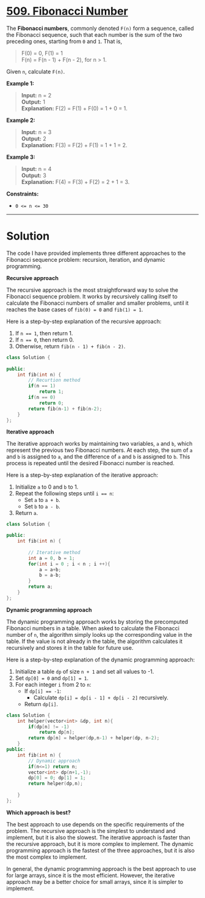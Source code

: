 # [509. Fibonacci Number](https://leetcode.com/problems/fibonacci-number/)

The **Fibonacci numbers**, commonly denoted `F(n)` form a sequence, called the Fibonacci sequence, such that each number is the sum of the two preceding ones, starting from `0` and `1`. That is,

> F(0) = 0, F(1) = 1<br>
F(n) = F(n - 1) + F(n - 2), for n > 1.

Given `n`, calculate `F(n)`.

**Example 1:**

> **Input:** n = 2<br>
**Output:** 1<br>
**Explanation:** F(2) = F(1) + F(0) = 1 + 0 = 1.

**Example 2:**

> **Input:** n = 3<br>
**Output:** 2<br>
**Explanation:** F(3) = F(2) + F(1) = 1 + 1 = 2.

**Example 3:**

> **Input:** n = 4<br>
**Output:** 3<br>
**Explanation:** F(4) = F(3) + F(2) = 2 + 1 = 3.
 

**Constraints:**
- `0 <= n <= 30`
---
# Solution

The code I have provided implements three different approaches to the Fibonacci sequence problem: recursion, iteration, and dynamic programming.

**Recursive approach**

The recursive approach is the most straightforward way to solve the Fibonacci sequence problem. It works by recursively calling itself to calculate the Fibonacci numbers of smaller and smaller problems, until it reaches the base cases of `fib(0) = 0` and `fib(1) = 1`.

Here is a step-by-step explanation of the recursive approach:

1. If `n == 1`, then return 1.
2. If `n == 0`, then return 0.
3. Otherwise, return `fib(n - 1) + fib(n - 2)`.

```cpp
class Solution {
    
public:
    int fib(int n) {
        // Recurtion method
        if(n == 1)
            return 1;
        if(n == 0)
            return 0;
        return fib(n-1) + fib(n-2);
    }
};
```

**Iterative approach**

The iterative approach works by maintaining two variables, `a` and `b`, which represent the previous two Fibonacci numbers. At each step, the sum of `a` and `b` is assigned to `a`, and the difference of `a` and `b` is assigned to `b`. This process is repeated until the desired Fibonacci number is reached.

Here is a step-by-step explanation of the iterative approach:

1. Initialize `a` to 0 and `b` to 1.
2. Repeat the following steps until `i == n`:
    * Set `a` to `a + b`.
    * Set `b` to `a - b`.
3. Return `a`.

```cpp
class Solution {

public:
    int fib(int n) {
       
        // Iterative method 
        int a = 0, b = 1;
        for(int i = 0 ; i < n ; i ++){
            a = a+b;
            b = a-b;
        }
        return a;
    }
};
```

**Dynamic programming approach**

The dynamic programming approach works by storing the precomputed Fibonacci numbers in a table. When asked to calculate the Fibonacci number of `n`, the algorithm simply looks up the corresponding value in the table. If the value is not already in the table, the algorithm calculates it recursively and stores it in the table for future use.

Here is a step-by-step explanation of the dynamic programming approach:

1. Initialize a table `dp` of size `n + 1` and set all values to -1.
2. Set `dp[0] = 0` and `dp[1] = 1`.
3. For each integer `i` from 2 to `n`:
    * If `dp[i] == -1`:
        * Calculate `dp[i] = dp[i - 1] + dp[i - 2]` recursively.
    * Return `dp[i]`.

```cpp
class Solution {
    int helper(vector<int> &dp, int n){
        if(dp[n] != -1)
            return dp[n];
        return dp[n] = helper(dp,n-1) + helper(dp, n-2);
    }
public:
    int fib(int n) {
        // Dynamic approach
        if(n<=1) return n;
        vector<int> dp(n+1,-1);
        dp[0] = 0; dp[1] = 1;
        return helper(dp,n);
        
    }
};
```

**Which approach is best?**

The best approach to use depends on the specific requirements of the problem. The recursive approach is the simplest to understand and implement, but it is also the slowest. The iterative approach is faster than the recursive approach, but it is more complex to implement. The dynamic programming approach is the fastest of the three approaches, but it is also the most complex to implement.

In general, the dynamic programming approach is the best approach to use for large arrays, since it is the most efficient. However, the iterative approach may be a better choice for small arrays, since it is simpler to implement.